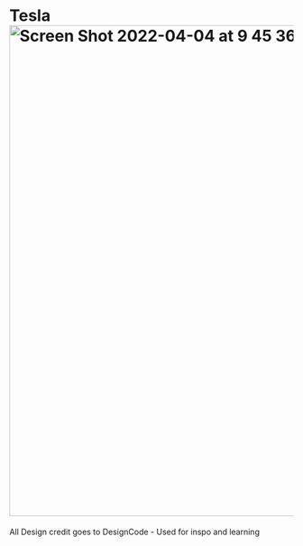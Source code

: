 # Tesla<img width="869" alt="Screen Shot 2022-04-04 at 9 45 36 am" src="https://user-images.githubusercontent.com/92060638/161456452-4b80aff9-ebd0-465b-b6f5-8f8fc9a942d4.png">
All Design credit goes to DesignCode - Used for inspo and learning

